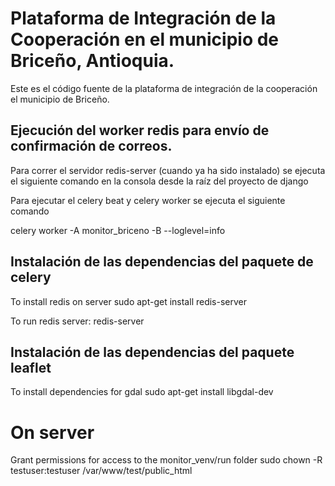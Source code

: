 # Plataforma de Integración de la Cooperación en el municipio de Briceño, Antioquia.

Este es el código fuente de la plataforma de integración de la cooperación el municipio de Briceño.

## Ejecución del worker redis para envío de confirmación de correos.

Para correr el servidor redis-server (cuando ya ha sido instalado) se ejecuta el siguiente comando en la consola desde la raíz del proyecto de django

Para ejecutar el celery beat y celery worker se ejecuta el siguiente comando

celery worker -A monitor_briceno -B --loglevel=info

## Instalación de las dependencias del paquete de celery

To install redis on server
sudo apt-get install redis-server

To run redis server:
redis-server

## Instalación de las dependencias del paquete leaflet

To install dependencies for gdal
sudo apt-get install libgdal-dev

# On server

Grant permissions for access to the monitor_venv/run folder
sudo chown -R testuser:testuser /var/www/test/public_html
